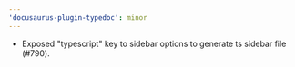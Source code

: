 ```yaml
---
'docusaurus-plugin-typedoc': minor
---
```


- Exposed "typescript" key to sidebar options to generate ts sidebar file (#790).
